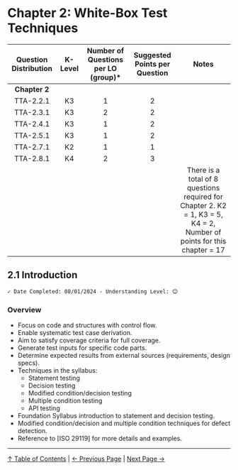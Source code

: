 # Chapter 2: White-Box Test Techniques

| Question Distribution | K-Level | Number of Questions per LO (group)* | Suggested Points per Question | Notes |
|:---------------------:|:-------:|:------------------------------------:|:-----------------------------:|:-----:|
|      **Chapter 2**    |         |                                      |                               |       |
|       TTA-2.2.1       |   K3    |                  1                  |               2               |       |
|       TTA-2.3.1       |   K3    |                  2                  |               2               |       |
|       TTA-2.4.1       |   K3    |                  1                  |               2               |       |
|       TTA-2.5.1       |   K3    |                  1                  |               2               |       |
|       TTA-2.7.1       |   K2    |                  1                  |               1               |       |
|       TTA-2.8.1       |   K4    |                  2                  |               3               |       |
|                       |         |                                      |                               | There is a total of 8 questions required for Chapter 2. K2 = 1, K3 = 5, K4 = 2, Number of points for this chapter = 17 |

## 2.1 Introduction

```markdown
✓ Date Completed: 08/01/2024 - Understanding Level: 😊
```

### Overview

- Focus on code and structures with control flow.
- Enable systematic test case derivation.
- Aim to satisfy coverage criteria for full coverage.
- Generate test inputs for specific code parts.
- Determine expected results from external sources (requirements, design specs).
- Techniques in the syllabus:
  - Statement testing
  - Decision testing
  - Modified condition/decision testing
  - Multiple condition testing
  - API testing
- Foundation Syllabus introduction to statement and decision testing.
- Modified condition/decision and multiple condition techniques for defect detection.
- Reference to [ISO 29119] for more details and examples.

---

[↑ Table of Contents](../../README.md#table-of-contents) | [← Previous Page](../1-technical-test-analysts-tasks-in-risk-based-testing/1.2-risk-based-testing-tasks.md) | [Next Page →](2.2-statement-testing.md)
